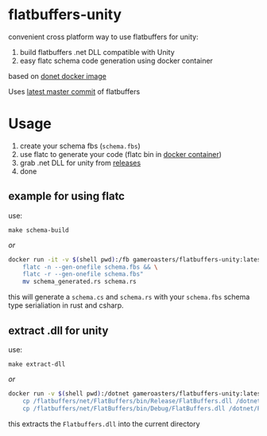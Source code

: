 # flatbuffers-unity

convenient cross platform way to use flatbuffers for unity:

1. build flatbuffers .net DLL compatible with Unity
2. easy flatc schema code generation using docker container

based on [donet docker image](https://hub.docker.com/_/microsoft-dotnet-sdk/)

Uses [latest master commit](https://github.com/google/flatbuffers) of flatbuffers

# Usage

1. create your schema fbs (`schema.fbs`)
2. use flatc to generate your code (flatc bin in [docker container](https://hub.docker.com/repository/docker/gameroasters/flatbuffers-unity))
3. grab .net DLL for unity from [releases](https://github.com/gameroasters/flatbuffers-unity-docker/releases)
4. done

## example for using flatc

use:

`make schema-build`

_or_

```sh
docker run -it -v $(shell pwd):/fb gameroasters/flatbuffers-unity:latest /bin/bash -c "cd /fb && \
	flatc -n --gen-onefile schema.fbs && \
	flatc -r --gen-onefile schema.fbs"
	mv schema_generated.rs schema.rs
```

this will generate a `schema.cs` and `schema.rs` with your `schema.fbs` schema type serialiation in rust and csharp.

## extract .dll for unity

use:

`make extract-dll`

_or_

```sh
docker run -v $(shell pwd):/dotnet gameroasters/flatbuffers-unity:latest:latest /bin/bash -c "\
	cp /flatbuffers/net/FlatBuffers/bin/Release/FlatBuffers.dll /dotnet && \
	cp /flatbuffers/net/FlatBuffers/bin/Debug/FlatBuffers.dll /dotnet/Flatbuffers.Debug.dll"
```

this extracts the `Flatbuffers.dll` into the current directory
